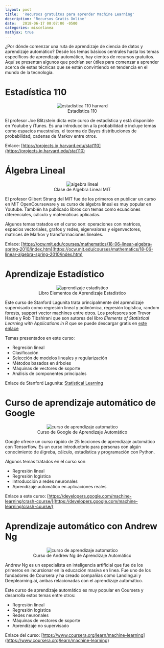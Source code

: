 ```yaml
---
layout: post
title:  'Recursos gratuitos para aprender Machine Learning'
description: 'Recursos Gratis Online'
date:   2018-06-17 00:07:00 -0500
categories: miscelanea
mathjax: true
---
```


¿Por dónde comenzar una ruta de aprendizaje de ciencia de datos y aprendizaje automático?
Desde los temas básicos centrales hasta los temas específicos de aprendizaje automático, hay cientos de recursos gratuitos. Aquí se presentan algunos que podrían ser útiles para comenzar a aprender acerca de estas técnicas que se están convirtiendo en tendencia en el mundo de la tecnología.

<h1>Estadística 110</h1>

<div class="foto-center" align="center">
  <img src="{{site.baseurl}}/imagenes/stats110Harvard.png" alt="estadistica 110 harvard" />
  <figcaption>Estadística 110</figcaption>
</div>

El profesor Joe Blitzstein dicta este curso de estadística y está disponible en Youtube y iTunes. Es una introducción a la probabilidad e incluye temas como espacios muestrales, el teorma de Bayes distribuciones de probabilidad, cadenas de Markov entre otros. 

Enlace: [https://projects.iq.harvard.edu/stat110](https://projects.iq.harvard.edu/stat110)


<h1>Álgebra Lineal</h1>

<div class="foto-center" align="center">
  <img src="{{site.baseurl}}/imagenes/statsLinearAlgebra.png" alt="algebra lineal" />
  <figcaption>Clase de Álgebra Lineal MIT</figcaption>
</div>

El profesor Gilbert Strang del MIT fue de los primeros en publicar un curso en MIT OpenCourseware y su curso de álgebra lineal es muy popular en Youtube. También ha publicado libros con temas como ecuaciones diferenciales, cálculo y matemáticas aplicadas.

Algunos temas tratados en el curso son: operaciones con matrices, espacios vectoriales, grafos y redes, eigenvalores y eigenvectores, matrices de Markov y transformaciones lineales.

Enlace: [https://ocw.mit.edu/courses/mathematics/18-06-linear-algebra-spring-2010/index.htm](https://ocw.mit.edu/courses/mathematics/18-06-linear-algebra-spring-2010/index.htm)

<h1>Aprendizaje Estadístico</h1>

<div class="foto-center" align="center">
  <img src="{{site.baseurl}}/imagenes/statisticalLearning.png" alt="aprendizaje estadistico" />
  <figcaption>Libro Elementos de Aprendizaje Estadístico</figcaption>
</div>

Este curso de Stanford Lagunita trata principalmente del aprendizaje supervisado como regresión lineal y polinómica, regresión logística, random forests, support vector machines entre otros. Los profesores son Trevor Hastie y Rob Tibshirani que son autores del libro *Elements of Statistical Learning with Applications in R* que se puede descargar gratis en [este enlace](http://www-bcf.usc.edu/~gareth/ISL/)

Temas presentados en este curso:
* Regresión lineal
* Clasificación
* Selección de modelos lineales y regularización
* Métodos basados en árboles
* Máquinas de vectores de soporte
* Análisis de componentes principales

Enlace de Stanford Lagunita: [Statistical Learning](https://lagunita.stanford.edu/courses/HumanitiesSciences/StatLearning/Winter2016/about)


<h1>Curso de aprendizaje automático de Google</h1>

<div class="foto-center" align="center">
  <img src="{{site.baseurl}}/imagenes/MLcrashcourse1.png" alt="curso de aprendizaje automatico" />
  <figcaption>Curso de Google de Aprendizaje Automático</figcaption>
</div>

Google ofrece un curso rápido de 25 lecciones de aprendizaje automático con Tensorflow. Es un curso introductorio para personas con algún conocimiento de álgreba, cálculo, estadística y programación con Python.

Algunos temas tratados en el curso son:
* Regresión lineal
* Regresión logística
* Introducción a redes neuronales
* Aprendizaje automático en aplicaciones reales

Enlace a este curso: [https://developers.google.com/machine-learning/crash-course/](https://developers.google.com/machine-learning/crash-course/)

<h1>Aprendizaje automático con Andrew Ng</h1>

<div class="foto-center" align="center">
  <img src="{{site.baseurl}}/imagenes/ng_machine_learn.png" alt="curso de aprendizaje automatico" />
  <figcaption>Curso de Andrew Ng de Aprendizaje Automático</figcaption>
</div>

Andrew Ng es un especialista en inteligencia artificial que fue de los primeros en incursionar en la educación masiva en linea. Fue uno de los fundadores de Coursera y ha creado compañías como Landing.ai y Deeplearning.ai, ambas relacionadas con el aprendizaje automático.

Este curso de aprendizaje automático es muy popular en Coursera y desarrolla estos temas entre otros:
* Regresión lineal
* Regresión logística
* Redes neuronales
* Máquinas de vectores de soporte
* Aprendizaje no supervisado

Enlace del curso: [https://www.coursera.org/learn/machine-learning](https://www.coursera.org/learn/machine-learning)
